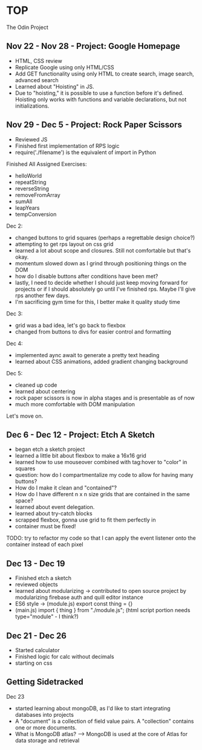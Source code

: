 # TOP
The Odin Project

Nov 22 - Nov 28 - Project: Google Homepage
--
- HTML, CSS review
- Replicate Google using only HTML/CSS
- Add GET functionality using only HTML to create search, image search, advanced search
- Learned about "Hoisting" in JS. 
- Due to "hoisting," it is possible to use a function before it's defined. Hoisting only works with functions and variable declarations, but not initializations.

Nov 29 - Dec 5 - Project: Rock Paper Scissors
--
- Reviewed JS
- Finished first implementation of RPS logic 
- require('./filename') is the equivalent of import in Python

Finished All Assigned Exercises: 
- helloWorld
- repeatString
- reverseString
- removeFromArray
- sumAll
- leapYears
- tempConversion

Dec 2:
- changed buttons to grid squares (perhaps a regrettable design choice?)
- attempting to get rps layout on css grid 
- learned a lot about scope and closures. Still not comfortable but that's okay. 
- momentum slowed down as I grind through positioning things on the DOM
- how do I disable buttons after conditions have been met? 
- lastly, I need to decide whether I should just keep moving forward for projects or if I should absolutely go until I've finished rps. Maybe I'll give rps another few days.
- I'm sacrificing gym time for this, I better make it quality study time

Dec 3: 
- grid was a bad idea, let's go back to flexbox
- changed from buttons to divs for easier control and formatting

Dec 4:
- implemented aync await to generate a pretty text heading
- learned about CSS animations, added gradient changing background

Dec 5: 
- cleaned up code
- learned about centering
- rock paper scissors is now in alpha stages and is presentable as of now
- much more comfortable with DOM manipulation

Let's move on.

Dec 6 - Dec 12 - Project: Etch A Sketch
--
- began etch a sketch project
- learned a little bit about flexbox to make a 16x16 grid
- learned how to use mouseover combined with tag:hover to "color" in squares
- question: how do I compartmentalize my code to allow for having many buttons? 
- How do I make it clean and "contained"? 
- How do I have different n x n size grids that are contained in the same space?
- learned about event delegation. 
- learned about try-catch blocks
- scrapped flexbox, gonna use grid to fit them perfectly in
- container must be fixed!

TODO:  try to refactor my code so that I can apply the event listener onto the container instead of each pixel

Dec 13 - Dec 19
--
- Finished etch a sketch
- reviewed objects
- learned about modularizing -> contributed to open source project by modularizing firebase auth and quill editor instance
- ES6 style -> (module.js) export const thing = {}
- (main.js) import { thing } from "./module.js"; (html script portion needs type="module" - I think?)

Dec 21 - Dec 26
--
- Started calculator
- Finished logic for calc without decimals
- starting on css

Getting Sidetracked
--
Dec 23
- started learning about mongoDB, as I'd like to start integrating databases into projects
- A "document" is a collection of field value pairs. A "collection" contains one or more documents.
- What is MongoDB atlas?
--> MongoDB is used at the core of Atlas for data storage and retrieval
